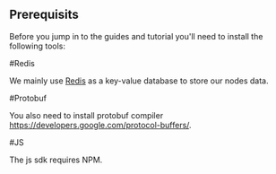 
## Prerequisits 

Before you jump in to the guides and tutorial you'll need to install the following tools:

#Redis

We mainly use [Redis](https://redis.io/) as a key-value database to store our nodes data.

#Protobuf

You also need to install protobuf compiler https://developers.google.com/protocol-buffers/.

#JS 

The js sdk requires NPM.